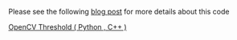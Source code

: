 Please see the following [blog post](http://www.learnopencv.com/opencv-threshold-python-cpp/) for more details about this code

[OpenCV Threshold ( Python , C++ )](http://www.learnopencv.com/opencv-threshold-python-cpp/)

